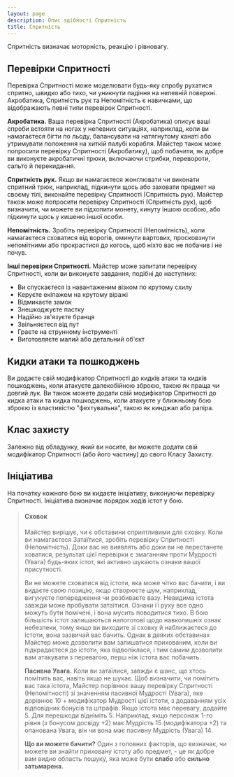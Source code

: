 ```yaml
---
layout: page
description: Опис здібності Спритність
title: Спритність
---
```


Спритність визначає моторність, реакцію і рівновагу.

## Перевірки Спритності
Перевірка Спритності може моделювати будь-яку спробу рухатися спритно, швидко або тихо, чи уникнути падіння на непевній поверхні. Акробатика, Спритність рук та Непомітність є навичками, що відображають певні типи перевірок Спритності.

**Акробатика.** Ваша перевірка Спритності (Акробатика) описує ваші спроби встояти на ногах у непевних ситуаціях, наприклад, коли ви намагаєтеся бігти по льоду, балансувати на натягнутому канаті або утримувати положення на хиткій палубі корабля. Майстер також може попросити перевірку Спритності (Акробатику), щоб побачити, як добре ви виконуєте акробатичні трюки, включаючи стрибки, перевороти, сальто й перекидання.

**Спритність рук.** Якщо ви намагаєтеся жонглювати чи виконати спритний трюк, наприклад, підкинути щось або заховати предмет на своєму тілі, виконайте перевірку Спритності (Спритність рук). Майстер також може попросити перевірку Спритності (Спритність рук), щоб визначити, чи можете ви підхопити монету, кинуту іншою особою, або підкинути щось у кишеню іншої особи.

**Непомітність.** Зробіть перевірку Спритності (Непомітність), коли намагаєтеся сховатися від ворогів, оминути вартових, просковзнути непомітними або прокрастися до когось, щоб ніхто вас не побачив і не почув.

**Інші перевірки Спритності.** Майстер може запитати перевірку Спритності, коли ви виконуєте завдання, подібні до наступних:

* Ви спускаєтеся із навантаженим візком по крутому схилу
* Керуєте екіпажем на крутому віражі
* Відмикаєте замок
* Знешкоджуєте пастку
* Надійно зв'язуєте бранця
* Звільняєтеся від пут
* Граєте на струнному інструменті
* Виготовляєте малий або детальний об'єкт

## Кидки атаки та пошкоджень
Ви додаєте свій модифікатор Спритності до кидків атаки та кидків пошкоджень, коли атакуєте далекобійною зброєю, такою як праща чи довгий лук. Ви також можете додати свій модифікатор Спритності до кидка атаки та кидка пошкоджень, коли атакуєте у ближньому бою зброєю із властивістю "фехтувальна", такою як кинджал або рапіра.

## Клас захисту
Залежно від обладунку, який ви носите, ви можете додати свій модифікатор Спритності (або його частину) до свого Класу Захисту.

## Ініціатива
На початку кожного бою ви кидаєте ініціативу, виконуючи перевірку Спритності. Ініціатива визначає порядок ходів істот у бою.

> #### Сховок
> 
> Майстер вирішує, чи є обставини сприятливими для сховку. Коли ви намагаєтеся Затаїтися, зробіть перевірку Спритності (Непомітність). Доки вас не виявлять або доки ви не перестанете ховатися, результат цієї перевірки є змаганням проти Мудрості (Увага) будь-яких істот, які активно шукають ознаки вашої присутності.
> 
> Ви не можете сховатися від істоти, яка може чітко вас бачити, і ви видаєте свою позицію, якщо створюєте шум, наприклад, вигукуєте попередження чи розбиваєте вазу. Невидима істота завжди може пробувати затаїтися. Ознаки її руху все одно можуть бути помічені, і вона мусить поводитися тихо.
> В бою більшість істот залишаються напоготові щодо навколишніх ознак небезпеки, тому якщо ви виходите зі сховку й наближаєтеся до істоти, вона зазвичай вас бачить. Однак в деяких обставинах Майстер може дозволити вам залишатися прихованим, коли ви підкрадаєтеся до істоти, яка відволіклася, і тим самим дозволити вам атакувати з перевагою, перш ніж істота вас побачить.
> 
> **Пасивна Увага.** Коли ви затаїлися, завжди є шанс, що хтось помітить вас, навіть якщо не шукає. Щоб визначити, чи помітить вас така істота, Майстер порівнює вашу перевірку Спритності (Непомітності) зі значенням пасивної Мудрості (Увага), яке дорівнює 10 + модифікатор Мудрості цієї істоти, з додаванням усіх відповідних бонусів та штрафів. Якщо істота має перевагу, додайте 5. Для перешкоди відніміть 5. Наприклад, якщо персонаж 1-го рівня (з бонусом досвіду +2) має Мудрість 15 (модифікатора +2) та опанована Увага, він чи вона має пасивну Мудрість (Увага) 14.
> 
> **Що ви можете бачити?** Один з головних факторів, що визначає, чи можете ви знайти приховану істоту або предмет, - це як добре вам видно область пошуку, яка може бути **слабо** або **сильно затьмарена**.

